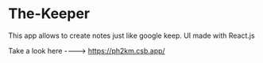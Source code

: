 # The-Keeper
This app allows to create notes just like google keep. UI made with React.js

Take a look here ----> https://ph2km.csb.app/
